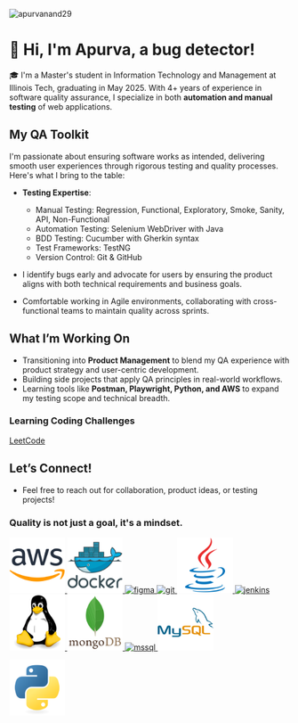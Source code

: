 <p align="left"> <img src="https://komarev.com/ghpvc/?username=apurvanand29&label=Profile%20views&color=0e75b6&style=flat" alt="apurvanand29" /> </p>

# 👋 Hi, I'm Apurva, a bug detector!

🎓 I'm a Master's student in Information Technology and Management at Illinois Tech, graduating in May 2025. With 4+ years of experience in software quality assurance, I specialize in both **automation and manual testing** of web applications.




## My QA Toolkit

I'm passionate about ensuring software works as intended, delivering smooth user experiences through rigorous testing and quality processes. Here's what I bring to the table:

- **Testing Expertise**:
  - Manual Testing: Regression, Functional, Exploratory, Smoke, Sanity, API, Non-Functional
  - Automation Testing: Selenium WebDriver with Java
  - BDD Testing: Cucumber with Gherkin syntax
  - Test Frameworks: TestNG
  - Version Control: Git & GitHub

- I identify bugs early and advocate for users by ensuring the product aligns with both technical requirements and business goals.

- Comfortable working in Agile environments, collaborating with cross-functional teams to maintain quality across sprints.




## What I’m Working On

- Transitioning into **Product Management** to blend my QA experience with product strategy and user-centric development.
- Building side projects that apply QA principles in real-world workflows.
- Learning tools like **Postman, Playwright, Python, and AWS** to expand my testing scope and technical breadth.
<h3 align="left">Learning Coding Challenges</h3>
<p align="left">
<a href="https://www.leetcode.com/anandapurvaa" target="_blank">LeetCode</a>
</p>



## Let’s Connect!

- Feel free to reach out for collaboration, product ideas, or testing projects!



### Quality is not just a goal, it's a mindset.
  
<p align="left"> <a href="https://aws.amazon.com" target="_blank" rel="noreferrer"> <img src="https://raw.githubusercontent.com/devicons/devicon/master/icons/amazonwebservices/amazonwebservices-original-wordmark.svg" alt="aws" width="100" height="100"/> </a> <a href="https://www.docker.com/" target="_blank" rel="noreferrer"> <img src="https://raw.githubusercontent.com/devicons/devicon/master/icons/docker/docker-original-wordmark.svg" alt="docker" width="100" height="100"/> </a> <a href="https://www.figma.com/" target="_blank" rel="noreferrer"> <img src="https://www.vectorlogo.zone/logos/figma/figma-icon.svg" alt="figma" width="100" height="100"/> </a> <a href="https://git-scm.com/" target="_blank" rel="noreferrer"> <img src="https://www.vectorlogo.zone/logos/git-scm/git-scm-icon.svg" alt="git" width="100" height="100"/> </a> <a href="https://www.java.com" target="_blank" rel="noreferrer"> <img src="https://raw.githubusercontent.com/devicons/devicon/master/icons/java/java-original.svg" alt="java" width="100" height="100"/> </a> <a href="https://www.jenkins.io" target="_blank" rel="noreferrer"> <img src="https://www.vectorlogo.zone/logos/jenkins/jenkins-icon.svg" alt="jenkins" width="100" height="100"/> </a> <a href="https://www.linux.org/" target="_blank" rel="noreferrer"> <img src="https://raw.githubusercontent.com/devicons/devicon/master/icons/linux/linux-original.svg" alt="linux" width="100" height="100"/> </a> <a href="https://www.mongodb.com/" target="_blank" rel="noreferrer"> <img src="https://raw.githubusercontent.com/devicons/devicon/master/icons/mongodb/mongodb-original-wordmark.svg" alt="mongodb" width="100" height="100"/> </a> <a href="https://www.microsoft.com/en-us/sql-server" target="_blank" rel="noreferrer"> <img src="https://www.svgrepo.com/show/303229/microsoft-sql-server-logo.svg" alt="mssql" width="100" height="100"/> </a> <a href="https://www.mysql.com/" target="_blank" rel="noreferrer"> <img src="https://raw.githubusercontent.com/devicons/devicon/master/icons/mysql/mysql-original-wordmark.svg" alt="mysql" width="100" height="100"/> </a> </p>
<p align="left"> </a> <a href="https://www.python.org" target="_blank" rel="noreferrer"> <img src="https://raw.githubusercontent.com/devicons/devicon/master/icons/python/python-original.svg" alt="python" width="100" height="100"/> </p>
